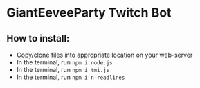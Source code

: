 # GiantEeveeParty Twitch Bot

## How to install:

* Copy/clone files into appropriate location on your web-server
* In the terminal, run `npm i node.js`
* In the terminal, run `npm i tmi.js`
* In the terminal, run `npm i n-readlines`